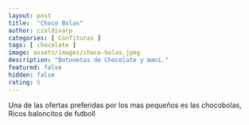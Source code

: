 ```yaml
---
layout: post
title:  "Choco Bolas"
author: czaldivarp
categories: [ Confituras ]
tags: [ chocolate ]
image: assets/images/choco-bolas.jpeg
description: "Botonetas de Chocolate y maní."
featured: false
hidden: false
rating: 5
---
```


Una de las ofertas preferidas por los mas pequeños es las chocobolas, Ricos baloncitos de futboll